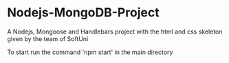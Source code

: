 # Nodejs-MongoDB-Project
A Nodejs, Mongoose and Handlebars project with the html and css skeleton given by the team of SoftUni

To start run the command 'npm start' in the main directory

